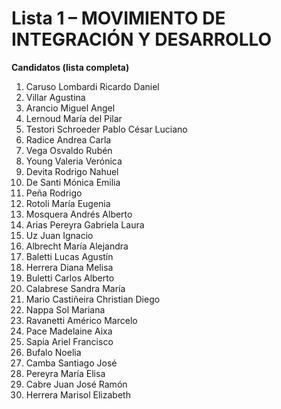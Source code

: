 # Lista 1 – MOVIMIENTO DE INTEGRACIÓN Y DESARROLLO

**Candidatos (lista completa)**

1. Caruso Lombardi Ricardo Daniel  
2. Villar Agustina  
3. Arancio Miguel Angel  
4. Lernoud María del Pilar  
5. Testori Schroeder Pablo César Luciano  
6. Radice Andrea Carla  
7. Vega Osvaldo Rubén  
8. Young Valeria Verónica  
9. Devita Rodrigo Nahuel  
10. De Santi Mónica Emilia  
11. Peña Rodrigo  
12. Rotoli María Eugenia  
13. Mosquera Andrés Alberto  
14. Arias Pereyra Gabriela Laura  
15. Uz Juan Ignacio  
16. Albrecht María Alejandra  
17. Baletti Lucas Agustín  
18. Herrera Diana Melisa  
19. Buletti Carlos Alberto  
20. Calabrese Sandra María  
21. Mario Castiñeira Christian Diego  
22. Nappa Sol Mariana  
23. Ravanetti Américo Marcelo  
24. Pace Madelaine Aixa  
25. Sapia Ariel Francisco  
26. Bufalo Noelia  
27. Camba Santiago José  
28. Pereyra María Elisa  
29. Cabre Juan José Ramón  
30. Herrera Marisol Elizabeth  
